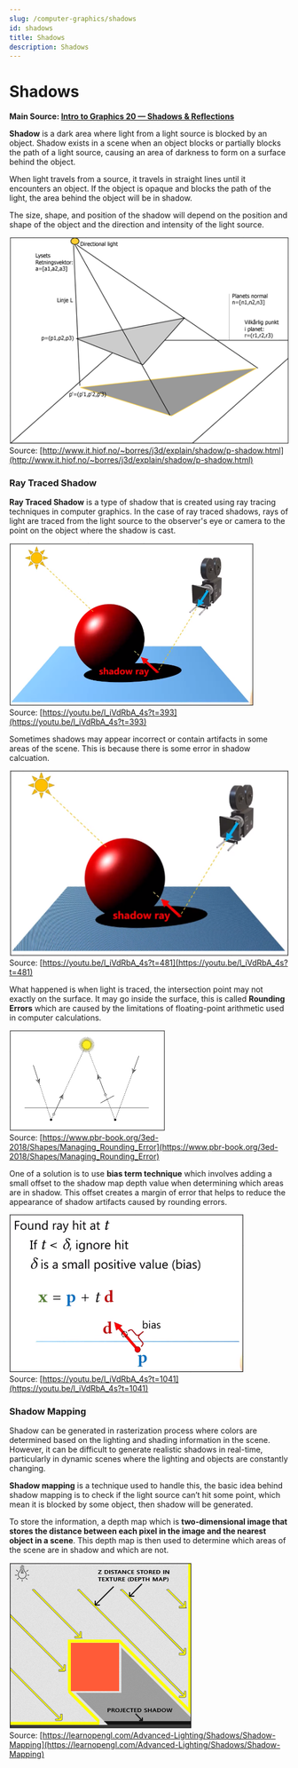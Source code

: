 ```yaml
---
slug: /computer-graphics/shadows
id: shadows
title: Shadows
description: Shadows
---
```


# Shadows

**Main Source: [Intro to Graphics 20 — Shadows & Reflections](https://youtu.be/l_iVdRbA_4s)**

**Shadow** is a dark area where light from a light source is blocked by an object. Shadow exists in a scene when an object blocks or partially blocks the path of a light source, causing an area of darkness to form on a surface behind the object.

When light travels from a source, it travels in straight lines until it encounters an object. If the object is opaque and blocks the path of the light, the area behind the object will be in shadow.

The size, shape, and position of the shadow will depend on the position and shape of the object and the direction and intensity of the light source.

![A directional light hit triangle creating shadows behind it](./shadow-example.png)  
Source: [http://www.it.hiof.no/~borres/j3d/explain/shadow/p-shadow.html](http://www.it.hiof.no/~borres/j3d/explain/shadow/p-shadow.html)

### Ray Traced Shadow

**Ray Traced Shadow** is a type of shadow that is created using ray tracing techniques in computer graphics. In the case of ray traced shadows, rays of light are traced from the light source to the observer's eye or camera to the point on the object where the shadow is cast.

![Ray creating typical shadows](./shadow-ray.png)  
Source: [https://youtu.be/l_iVdRbA_4s?t=393](https://youtu.be/l_iVdRbA_4s?t=393)

Sometimes shadows may appear incorrect or contain artifacts in some areas of the scene. This is because there is some error in shadow calcuation.

![An incorrect appearance of shadow resulting in noised shadow](./shadow-ray-problem.png)  
Source: [https://youtu.be/l_iVdRbA_4s?t=481](https://youtu.be/l_iVdRbA_4s?t=481)

What happened is when light is traced, the intersection point may not exactly on the surface. It may go inside the surface, this is called **Rounding Errors** which are caused by the limitations of floating-point arithmetic used in computer calculations.

![Ray intersected with point inside the surface](./rounding-errors.png)  
Source: [https://www.pbr-book.org/3ed-2018/Shapes/Managing_Rounding_Error](https://www.pbr-book.org/3ed-2018/Shapes/Managing_Rounding_Error)

One of a solution is to use **bias term technique** which involves adding a small offset to the shadow map depth value when determining which areas are in shadow. This offset creates a margin of error that helps to reduce the appearance of shadow artifacts caused by rounding errors.

![Algorithm for bias term technique showing if intersection point is smaller than bias then it will ignore](./bias-fixes.png)  
Source: [https://youtu.be/l_iVdRbA_4s?t=1041](https://youtu.be/l_iVdRbA_4s?t=1041)

### Shadow Mapping

Shadow can be generated in rasterization process where colors are determined based on the lighting and shading information in the scene. However, it can be difficult to generate realistic shadows in real-time, particularly in dynamic scenes where the lighting and objects are constantly changing.

**Shadow mapping** is a technique used to handle this, the basic idea behind shadow mapping is to check if the light source can’t hit some point, which mean it is blocked by some object, then shadow will be generated.

To store the information, a depth map which is **two-dimensional image that stores the distance between each pixel in the image and the nearest object in a scene**. This depth map is then used to determine which areas of the scene are in shadow and which are not.

![A technique to creates shadow using z-buffer](./shadow-mapping.png)  
Source: [https://learnopengl.com/Advanced-Lighting/Shadows/Shadow-Mapping](https://learnopengl.com/Advanced-Lighting/Shadows/Shadow-Mapping)

